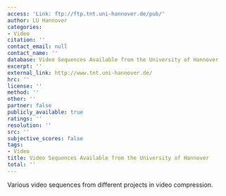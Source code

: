```yaml
---
access: 'Link: ftp://ftp.tnt.uni-hannover.de/pub/'
author: LU Hannover
categories:
- Video
citation: ''
contact_email: null
contact_name: ''
database: Video Sequences Available from the University of Hannover
excerpt: ''
external_link: http://www.tnt.uni-hannover.de/
hrc: ''
license: ''
method: ''
other: ''
partner: false
publicly_available: true
ratings: ''
resolution: ''
src: ''
subjective_scores: false
tags:
- Video
title: Video Sequences Available from the University of Hannover
total: ''
---
```


Various video sequences from different projects in video compression.